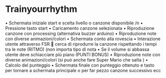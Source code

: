 # Trainyourrhythm
•	Schermata iniziale start e scelta livello o canzone disponibile /n
•	Pressione tasto start
•	Caricamento canzone selezionata 
•	Riproduzione canzone con processing (alternativa buzzer arduino)
•	Riproduzione note con diverse animazioni/colori 
•	Schermata conto alla rovescia
•	Interazione utente attraverso FSR  cerca di riprodurre la canzone rispettando i tempi tra le note (RITMO) (non importa tipo di nota
•	Se il volume si abbassa utente deve schiacciare più piano (PUNTI BONUS)
•	Riproduzione note con diverse animazioni/colori (si può anche fare Super Mario che salta )
•	Calcolo del punteggio 
•	Schermata finale con punteggio ottenuto e tasto per tornare a schermata principale o per far pezzo canzone successivo ecc
